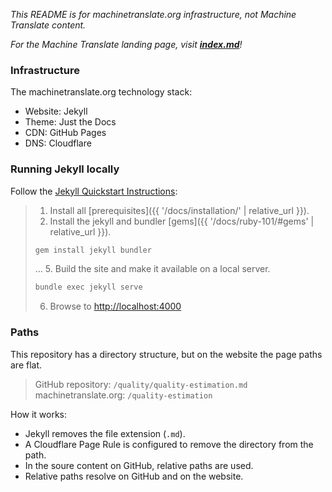 *This README is for machinetranslate.org infrastructure, not Machine Translate content.*

*For the Machine Translate landing page, visit **[index.md](index.md)**!*

### Infrastructure

The machinetranslate.org technology stack:
- Website: Jekyll
- Theme: Just the Docs
- CDN: GitHub Pages
- DNS: Cloudflare

### Running Jekyll locally

Follow the [Jekyll Quickstart Instructions](https://jekyllrb.com/docs/#instructions):

> 1. Install all [prerequisites]({{ '/docs/installation/' | relative_url }}).
> 2. Install the jekyll and bundler [gems]({{ '/docs/ruby-101/#gems' | relative_url }}).
> ```sh
> gem install jekyll bundler
> ```
> ...
> 5. Build the site and make it available on a local server.
> ```sh
> bundle exec jekyll serve
> ```
> 6. Browse to [http://localhost:4000](http://localhost:4000)


### Paths

This repository has a directory structure, but on the website the page paths are flat.

> GitHub repository: `/quality/quality-estimation.md`
> machinetranslate.org: `/quality-estimation`

How it works:
- Jekyll removes the file extension (`.md`).
- A Cloudflare Page Rule is configured to remove the directory from the path.
- In the soure content on GitHub, relative paths are used.
- Relative paths resolve on GitHub and on the website.
